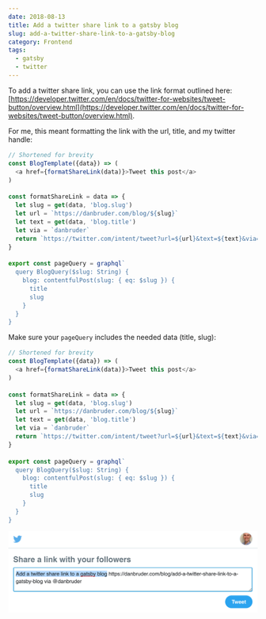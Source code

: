 ```yaml
---
date: 2018-08-13
title: Add a twitter share link to a gatsby blog
slug: add-a-twitter-share-link-to-a-gatsby-blog
category: Frontend
tags:
  - gatsby
  - twitter
---
```


To add a twitter share link, you can use the link format outlined here: [https://developer.twitter.com/en/docs/twitter-for-websites/tweet-button/overview.html](https://developer.twitter.com/en/docs/twitter-for-websites/tweet-button/overview.html). 

For me, this meant formatting the link with the url, title, and my twitter handle:

```js
// Shortened for brevity
const BlogTemplate({data}) => (
  <a href={formatShareLink(data)}>Tweet this post</a>
)

const formatShareLink = data => {
  let slug = get(data, 'blog.slug')
  let url = `https://danbruder.com/blog/${slug}`
  let text = get(data, 'blog.title')
  let via = `danbruder`
  return `https://twitter.com/intent/tweet?url=${url}&text=${text}&via=${via}`
}

export const pageQuery = graphql`
  query BlogQuery($slug: String) {
    blog: contentfulPost(slug: { eq: $slug }) {
      title
      slug
    }
  }
}
```

Make sure your `pageQuery` includes the needed data (title, slug): 

```js
// Shortened for brevity
const BlogTemplate({data}) => (
  <a href={formatShareLink(data)}>Tweet this post</a>
)

const formatShareLink = data => {
  let slug = get(data, 'blog.slug')
  let url = `https://danbruder.com/blog/${slug}`
  let text = get(data, 'blog.title')
  let via = `danbruder`
  return `https://twitter.com/intent/tweet?url=${url}&text=${text}&via=${via}`
}

export const pageQuery = graphql`
  query BlogQuery($slug: String) {
    blog: contentfulPost(slug: { eq: $slug }) {
      title
      slug
    }
  }
}
```

![Share a link on Twitter](tw.png)
